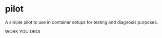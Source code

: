 # pilot
A simple pilot to use in container setups for testing and diagnosis purposes.

WORK YOU DROL

